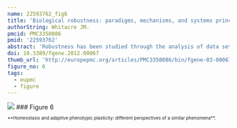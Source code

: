 ```yaml
---
name: 22593762_fig6
title: 'Biological robustness: paradigms, mechanisms, and systems principles.'
authorString: Whitacre JM.
pmcid: PMC3350086
pmid: '22593762'
abstract: 'Robustness has been studied through the analysis of data sets, simulations, and a variety of experimental techniques that each have their own limitations but together confirm the ubiquity of biological robustness. Recent trends suggest that different types of perturbation (e.g., mutational, environmental) are commonly stabilized by similar mechanisms, and system sensitivities often display a long-tailed distribution with relatively few perturbations representing the majority of sensitivities. Conceptual paradigms from network theory, control theory, complexity science, and natural selection have been used to understand robustness, however each paradigm has a limited scope of applicability and there has been little discussion of the conditions that determine this scope or the relationships between paradigms. Systems properties such as modularity, bow-tie architectures, degeneracy, and other topological features are often positively associated with robust traits, however common underlying mechanisms are rarely mentioned. For instance, many system properties support robustness through functional redundancy or through response diversity with responses regulated by competitive exclusion and cooperative facilitation. Moreover, few studies compare and contrast alternative strategies for achieving robustness such as homeostasis, adaptive plasticity, environment shaping, and environment tracking. These strategies share similarities in their utilization of adaptive and self-organization processes that are not well appreciated yet might be suggestive of reusable building blocks for generating robust behavior.'
doi: 10.3389/fgene.2012.00067
thumb_url: 'http://europepmc.org/articles/PMC3350086/bin/fgene-03-00067-g006.gif'
figure_no: 6
tags:
  - eupmc
  - figure
---
```

<img src='http://europepmc.org/articles/PMC3350086/bin/fgene-03-00067-g006.jpg' style='max-height: 300px'>
### Figure 6
<p style='font-size: 10px;'>**Homeostasis and adaptive phenotypic plasticity: different perspectives of a similar phenomena**.</p>